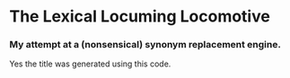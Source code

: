 # The Lexical Locuming Locomotive
### My attempt at a (nonsensical) synonym replacement engine.
Yes the title was generated using this code.
